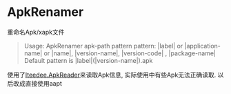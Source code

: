 # ApkRenamer

重命名Apk/xapk文件


> Usage: ApkRenamer apk-path pattern
> pattern: |label| or |application-name| or |name|, |version-name|, |version-code|
> , |package-name|
> Default pattern is |label|(|version-name|).apk


使用了[Iteedee.ApkReader](https://github.com/hylander0/Iteedee.ApkReader)来读取Apk信息, 实际使用中有些Apk无法正确读取.
以后改成直接使用aapt
